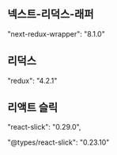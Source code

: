 ## 넥스트-리덕스-래퍼

"next-redux-wrapper": "8.1.0"

## 리덕스

"redux": "4.2.1"

## 리액트 슬릭

"react-slick": "0.29.0",

"@types/react-slick": "0.23.10"
